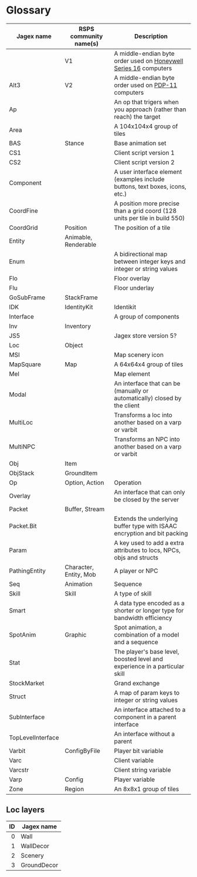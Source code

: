 # Glossary

| Jagex name        | RSPS community name(s) | Description                                                                  |
|-------------------|------------------------|------------------------------------------------------------------------------|
|                   | V1                     | A middle-endian byte order used on [Honeywell Series 16][hs16] computers     |
| Alt3              | V2                     | A middle-endian byte order used on [PDP-11][pdp11] computers                 |
| Ap                |                        | An op that trigers when you approach (rather than reach) the target          |
| Area              |                        | A 104x104x4 group of tiles                                                   |
| BAS               | Stance                 | Base animation set                                                           |
| CS1               |                        | Client script version 1                                                      |
| CS2               |                        | Client script version 2                                                      |
| Component         |                        | A user interface element (examples include buttons, text boxes, icons, etc.) |
| CoordFine         |                        | A position more precise than a grid coord (128 units per tile in build 550)  |
| CoordGrid         | Position               | The position of a tile                                                       |
| Entity            | Animable, Renderable   |                                                                              |
| Enum              |                        | A bidirectional map between integer keys and integer or string values        |
| Flo               |                        | Floor overlay                                                                |
| Flu               |                        | Floor underlay                                                               |
| GoSubFrame        | StackFrame             |                                                                              |
| IDK               | IdentityKit            | Identikit                                                                    |
| Interface         |                        | A group of components                                                        |
| Inv               | Inventory              |                                                                              |
| JS5               |                        | Jagex store version 5?                                                       |
| Loc               | Object                 |                                                                              |
| MSI               |                        | Map scenery icon                                                             |
| MapSquare         | Map                    | A 64x64x4 group of tiles                                                     |
| Mel               |                        | Map element                                                                  |
| Modal             |                        | An interface that can be (manually or automatically) closed by the client    |
| MultiLoc          |                        | Transforms a loc into another based on a varp or varbit                      |
| MultiNPC          |                        | Transforms an NPC into another based on a varp or varbit                     |
| Obj               | Item                   |                                                                              |
| ObjStack          | GroundItem             |                                                                              |
| Op                | Option, Action         | Operation                                                                    |
| Overlay           |                        | An interface that can only be closed by the server                           |
| Packet            | Buffer, Stream         |                                                                              |
| Packet.Bit        |                        | Extends the underlying buffer type with ISAAC encryption and bit packing     |
| Param             |                        | A key used to add a extra attributes to locs, NPCs, objs and structs         |
| PathingEntity     | Character, Entity, Mob | A player or NPC                                                              |
| Seq               | Animation              | Sequence                                                                     |
| Skill             | Skill                  | A type of skill                                                              |
| Smart             |                        | A data type encoded as a shorter or longer type for bandwidth efficiency     |
| SpotAnim          | Graphic                | Spot animation, a combination of a model and a sequence                      |
| Stat              |                        | The player's base level, boosted level and experience in a particular skill  |
| StockMarket       |                        | Grand exchange                                                               |
| Struct            |                        | A map of param keys to integer or string values                              |
| SubInterface      |                        | An interface attached to a component in a parent interface                   |
| TopLevelInterface |                        | An interface without a parent                                                |
| Varbit            | ConfigByFile           | Player bit variable                                                          |
| Varc              |                        | Client variable                                                              |
| Varcstr           |                        | Client string variable                                                       |
| Varp              | Config                 | Player variable                                                              |
| Zone              | Region                 | An 8x8x1 group of tiles                                                      |

## Loc layers

| ID | Jagex name  |
|---:|-------------|
|  0 | Wall        |
|  1 | WallDecor   |
|  2 | Scenery     |
|  3 | GroundDecor |

[hs16]: https://en.wikipedia.org/wiki/Endianness#Honeywell_Series_16
[pdp11]: https://en.wikipedia.org/wiki/Endianness#PDP-endian
